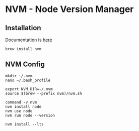 # NVM - Node Version Manager

## Installation

Documentation is [here](https://github.com/creationix/nvm)

```shell
brew install nvm
```

## NVM Config

```shell
mkdir ~/.nvm
nano ~/.bash_profile

export NVM_DIR=~/.nvm
source $(brew --prefix nvm)/nvm.sh

command -v nvm
nvm install node
nvm use node
nvm run node --version

nvm install --lts
```
